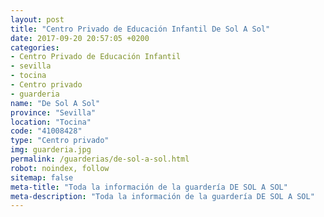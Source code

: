 ```yaml
---
layout: post
title: "Centro Privado de Educación Infantil De Sol A Sol"
date: 2017-09-20 20:57:05 +0200
categories:
- Centro Privado de Educación Infantil
- sevilla
- tocina
- Centro privado
- guarderia
name: "De Sol A Sol"
province: "Sevilla"
location: "Tocina"
code: "41008428"
type: "Centro privado"
img: guarderia.jpg
permalink: /guarderias/de-sol-a-sol.html
robot: noindex, follow
sitemap: false
meta-title: "Toda la información de la guardería DE SOL A SOL"
meta-description: "Toda la información de la guardería DE SOL A SOL"
---
```

